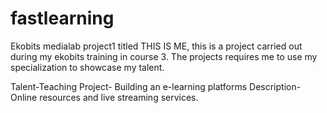# fastlearning
Ekobits medialab project1 titled THIS IS ME, this is a project carried out during my ekobits training in course 3. The projects requires me to use my specialization to showcase my talent.

Talent-Teaching
Project- Building an e-learning platforms
Description-Online resources and live streaming services.
